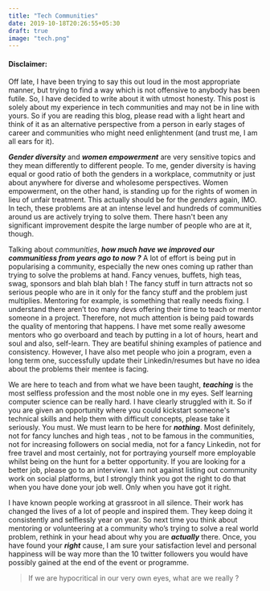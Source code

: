 ```yaml
---
title: "Tech Communities"
date: 2019-10-18T20:26:55+05:30
draft: true
image: "tech.png"
---
```


#### Disclaimer:
Off late, I have been trying to say this out loud in the most appropriate manner, but trying to find a way which is not offensive to anybody has been futile. So, I have decided to write about it with utmost honesty. This post is solely about my experience in tech communities and may not be in line with yours. So if you are reading this blog, please read with a light heart and think of it as an alternative perspective from a person in early stages of career and communities who might need enlightenment (and trust me, I am all ears for it).

**_Gender diversity_** and **_women empowerment_** are very sensitive topics and they mean differently to different people. To me, gender diversity is having equal or good ratio of both the genders in a workplace, commutnity or just about anywhere for diverse and wholesome perspectives. Women empowerment, on the other hand, is standing up for the rights of women in lieu of unfair treatment. This actually should be for the _genders_ again, IMO. In tech, these problems are at an intense level and hundreds of communities around us are actively trying to solve them. There hasn't been any significant improvement despite the large number of people who are at it, though.

Talking about _communities_, **_how much have we improved our communitiess from years ago to now ?_**
A lot of effort is being put in popularising a community, especially the new ones coming up rather than trying to solve the problems at hand. Fancy venues, buffets, high teas, swag, sponsors and blah blah blah ! The fancy stuff in turn attracts not so serious people who are in it only for the fancy stuff and the problem just multiplies. Mentoring for example, is something that really needs fixing. I understand there aren’t too many devs offering their time to teach or mentor someone in a project. Therefore, not much attention is being paid towards the quality of mentoring that happens. I have met some really awesome mentors who go overboard and teach by putting in a lot of hours, heart and soul and also, self-learn. They are beatiful shining examples of patience and consistency. However, I have also met people who join a program, even a long term one, successfully update their Linkedin/resumes but have no idea about the problems their mentee is facing.

We are here to teach and from what we have been taught, **_teaching_** is the most selfless profession and the most noble one in my eyes. Self learning computer science can be really hard. I have clearly struggled with it. So if you are given an opportunity where you could kickstart someone's technical skills and help them with difficult concepts, please take it seriously. You must. We must learn to be here for **_nothing_**. Most definitely, not for fancy lunches and high teas , not to be famous in the communities, not for increasing followers on social media, not for a fancy Linkedin, not for free travel and most certainly, not for portraying yourself more employable whilst being on the hunt for a better opportunity. If you are looking for a better job, please go to an interview. I am not against listing out community work on social platforms, but I strongly think you got the right to do that when you have done your job well. Only when you have got it right.

I have known people working at grassroot in all silence. Their work has changed the lives of a lot of people and inspired them. They keep doing it consistently and selflessly year on year. So next time you think about mentoring or volunteering at a community who’s trying to solve a real world problem, rethink in your head about why you are **_actually_** there. Once, you have found your **_right_** cause, I am sure your satisfaction level and personal happiness will be way more than the 10 twitter followers you would have possibly gained at the end of the event or programme.


> If we are hypocritical in our very own eyes, what are we really ?

